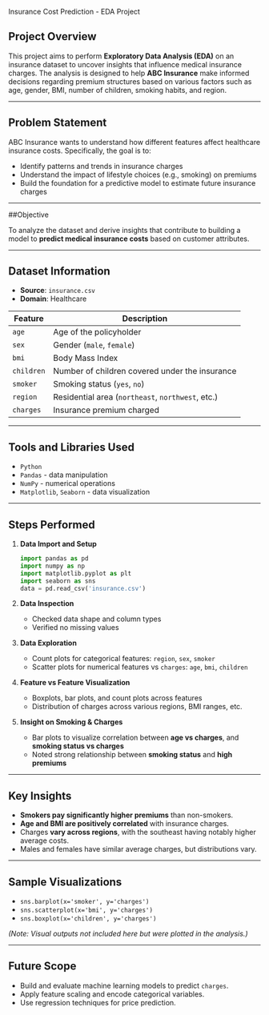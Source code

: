 Insurance Cost Prediction - EDA Project

##  Project Overview

This project aims to perform **Exploratory Data Analysis (EDA)** on an insurance dataset to uncover insights that influence medical insurance charges. The analysis is designed to help **ABC Insurance** make informed decisions regarding premium structures based on various factors such as age, gender, BMI, number of children, smoking habits, and region.

---

##  Problem Statement

ABC Insurance wants to understand how different features affect healthcare insurance costs. Specifically, the goal is to:

- Identify patterns and trends in insurance charges
- Understand the impact of lifestyle choices (e.g., smoking) on premiums
- Build the foundation for a predictive model to estimate future insurance charges

---

##Objective

To analyze the dataset and derive insights that contribute to building a model to **predict medical insurance costs** based on customer attributes.

---

##  Dataset Information

- **Source**: `insurance.csv`
- **Domain**: Healthcare

| Feature     | Description                                                |
|-------------|------------------------------------------------------------|
| `age`       | Age of the policyholder                                    |
| `sex`       | Gender (`male`, `female`)                                  |
| `bmi`       | Body Mass Index                                            |
| `children`  | Number of children covered under the insurance             |
| `smoker`    | Smoking status (`yes`, `no`)                               |
| `region`    | Residential area (`northeast`, `northwest`, etc.)          |
| `charges`   | Insurance premium charged                                  |

---

##  Tools and Libraries Used

- `Python`
- `Pandas` - data manipulation
- `NumPy` - numerical operations
- `Matplotlib`, `Seaborn` - data visualization

---

##  Steps Performed

1. **Data Import and Setup**
   ```python
   import pandas as pd
   import numpy as np
   import matplotlib.pyplot as plt
   import seaborn as sns
   data = pd.read_csv('insurance.csv')
   ```

2. **Data Inspection**
   - Checked data shape and column types
   - Verified no missing values

3. **Data Exploration**
   - Count plots for categorical features: `region`, `sex`, `smoker`
   - Scatter plots for numerical features vs `charges`: `age`, `bmi`, `children`

4. **Feature vs Feature Visualization**
   - Boxplots, bar plots, and count plots across features
   - Distribution of charges across various regions, BMI ranges, etc.

5. **Insight on Smoking & Charges**
   - Bar plots to visualize correlation between **age vs charges**, and **smoking status vs charges**
   - Noted strong relationship between **smoking status** and **high premiums**

---

##  Key Insights

- **Smokers pay significantly higher premiums** than non-smokers.
- **Age and BMI are positively correlated** with insurance charges.
- Charges **vary across regions**, with the southeast having notably higher average costs.
- Males and females have similar average charges, but distributions vary.

---

##  Sample Visualizations

- `sns.barplot(x='smoker', y='charges')`
- `sns.scatterplot(x='bmi', y='charges')`
- `sns.boxplot(x='children', y='charges')`

*(Note: Visual outputs not included here but were plotted in the analysis.)*

---

##  Future Scope

- Build and evaluate machine learning models to predict `charges`.
- Apply feature scaling and encode categorical variables.
- Use regression techniques for price prediction.

